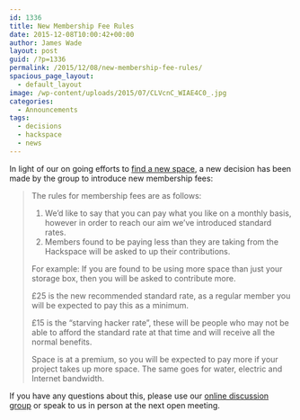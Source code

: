 ```yaml
---
id: 1336
title: New Membership Fee Rules
date: 2015-12-08T10:00:42+00:00
author: James Wade
layout: post
guid: /?p=1336
permalink: /2015/12/08/new-membership-fee-rules/
spacious_page_layout:
  - default_layout
image: /wp-content/uploads/2015/07/CLVcnC_WIAE4C0_.jpg
categories:
  - Announcements
tags:
  - decisions
  - hackspace
  - news
---
```

In light of our on going efforts to [find a new space](/2015/10/02/the-search-is-on-for-a-new-space/), a new decision has been made by the group to introduce new membership fees:

> The rules for membership fees are as follows:
> 
>   1. We&#8217;d like to say that you can pay what you like on a monthly basis, however in order to reach our aim we&#8217;ve introduced standard rates.
>   2. Members found to be paying less than they are taking from the Hackspace will be asked to up their contributions.
> 
> For example: If you are found to be using more space than just your storage box, then you will be asked to contribute more.
> 
> £25 is the new recommended standard rate, as a regular member you will be expected to pay this as a minimum.
> 
> £15 is the &#8220;starving hacker rate&#8221;, these will be people who may not be able to afford the standard rate at that time and will receive all the normal benefits.
> 
> Space is at a premium, so you will be expected to pay more if your project takes up more space. The same goes for water, electric and Internet bandwidth.

If you have any questions about this, please use our [online discussion group](https://groups.google.com/forum/#!forum/potteries-hackspace) or speak to us in person at the next open meeting.